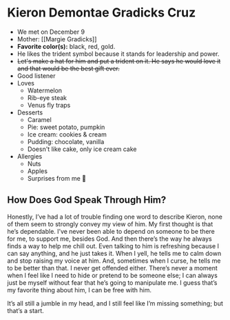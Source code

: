 # Kieron Demontae Gradicks Cruz

- We met on December 9
- Mother: [[Margie Gradicks]]
- **Favorite color(s):** black, red, gold.
- He likes the trident symbol because it stands for leadership and power.
- ~~Let's make a hat for him and put a trident on it. He says he would love it and that would be the best gift ever.~~
- Good listener
- Loves
	- Watermelon
	- Rib-eye steak
	- Venus fly traps
- Desserts
	- Caramel
	- Pie: sweet potato, pumpkin
	- Ice cream: cookies & cream
	- Pudding: chocolate, vanilla
	- Doesn't like cake, only ice cream cake
- Allergies
	- Nuts
	- Apples
	- Surprises from me 🤣

## How Does God Speak Through Him?

Honestly, I’ve had a lot of trouble finding one word to describe Kieron, none of them seem to strongly convey my view of him. My first thought is that he’s dependable. I’ve never been able to depend on someone to be there for me, to support me, besides God. And then there’s the way he always finds a way to help me chill out. Even talking to him is refreshing because I can say anything, and he just takes it. When I yell, he tells me to calm down and stop raising my voice at him. And, sometimes when I curse, he tells me to be better than that. I never get offended either. There’s never a moment when I feel like I need to hide or pretend to be someone else; I can always just be myself without fear that he’s going to manipulate me. I guess that’s my favorite thing about him, I can be free with him.

It’s all still a jumble in my head, and I still feel like I’m missing something; but that’s a start.
